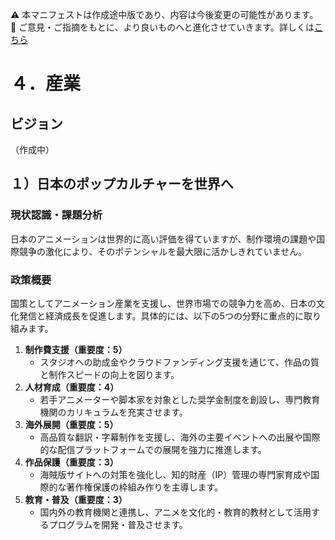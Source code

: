⚠️ 本マニフェストは作成途中版であり、内容は今後変更の可能性があります。  
💬 ご意見・ご指摘をもとに、より良いものへと進化させていきます。詳しくは[こちら](README.md#このマニフェスト自身もみんなの知恵を集めて改善していきます)

# ４．産業

## ビジョン

（作成中）

## １）日本のポップカルチャーを世界へ

### 現状認識・課題分析

日本のアニメーションは世界的に高い評価を得ていますが、制作環境の課題や国際競争の激化により、そのポテンシャルを最大限に活かしきれていません。

### 政策概要

国策としてアニメーション産業を支援し、世界市場での競争力を高め、日本の文化発信と経済成長を促進します。具体的には、以下の5つの分野に重点的に取り組みます。

1.  **制作費支援（重要度：5）**
    *   スタジオへの助成金やクラウドファンディング支援を通じて、作品の質と制作スピードの向上を図ります。
2.  **人材育成（重要度：4）**
    *   若手アニメーターや脚本家を対象とした奨学金制度を創設し、専門教育機関のカリキュラムを充実させます。
3.  **海外展開（重要度：5）**
    *   高品質な翻訳・字幕制作を支援し、海外の主要イベントへの出展や国際的な配信プラットフォームでの展開を強力に推進します。
4.  **作品保護（重要度：3）**
    *   海賊版サイトへの対策を強化し、知的財産（IP）管理の専門家育成や国際的な著作権保護の枠組み作りを主導します。
5.  **教育・普及（重要度：3）**
    *   国内外の教育機関と連携し、アニメを文化的・教育的教材として活用するプログラムを開発・普及させます。

